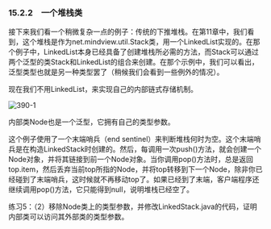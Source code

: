### 15.2.2　一个堆栈类

接下来我们看一个稍微复杂一点的例子：传统的下推堆栈。在第11章中，我们看到，这个堆栈是作为net.mindview.util.Stack类，用一个LinkedList实现的。在那个例子中，LinkedList本身已经具备了创建堆栈所必需的方法，而Stack可以通过两个泛型的类Stack<T>和LinkedList<T>的组合来创建。在那个示例中，我们可以看出，泛型类型也就是另一种类型罢了（稍候我们会看到一些例外的情况）。

现在我们不用LinkedList，来实现自己的内部链式存储机制。

![390-1](../Images/image03184.jpeg)

内部类Node也是一个泛型，它拥有自己的类型参数。

这个例子使用了一个末端哨兵（end sentinel）来判断堆栈何时为空。这个末端哨兵是在构造LinkedStack时创建的。然后，每调用一次push()方法，就会创建一个Node<T>对象，并将其链接到前一个Node<T>对象。当你调用pop()方法时，总是返回top.item，然后丢弃当前top所指的Node<T>，并将top转移到下一个Node<T>，除非你已经碰到了末端哨兵，这时候就不再移动top了。如果已经到了末端，客户端程序还继续调用pop()方法，它只能得到null，说明堆栈已经空了。

练习5：（2）移除Node类上的类型参数，并修改LinkedStack.java的代码，证明内部类可以访问其外部类的类型参数。